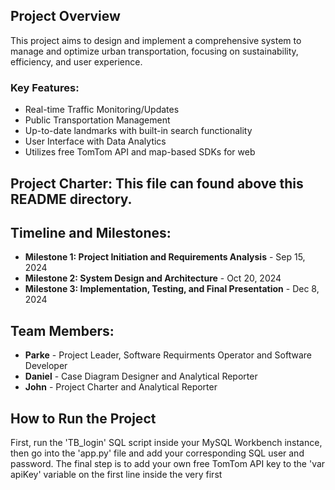 ## Project Overview
This project aims to design and implement a comprehensive system to manage and optimize urban transportation, focusing on sustainability, efficiency, and user experience.

### Key Features:
- Real-time Traffic Monitoring/Updates
- Public Transportation Management
- Up-to-date landmarks with built-in search functionality
- User Interface with Data Analytics
- Utilizes free TomTom API and map-based SDKs for web

## Project Charter: This file can found above this README directory.

## Timeline and Milestones:
- **Milestone 1: Project Initiation and Requirements Analysis** - Sep 15, 2024
- **Milestone 2: System Design and Architecture** - Oct 20, 2024
- **Milestone 3: Implementation, Testing, and Final Presentation** - Dec 8, 2024

## Team Members:
- **Parke** - Project Leader, Software Requirments Operator and Software Developer
- **Daniel** - Case Diagram Designer and Analytical Reporter
- **John** - Project Charter and Analytical Reporter

## How to Run the Project
First, run the 'TB_login' SQL script inside your MySQL Workbench instance, then go into the 'app.py' file
and add your corresponding SQL user and password. The final step is to add your own free TomTom API key to
the 'var apiKey' variable on the first line inside the very first <script> tags of the index.html file. From
there you can run the application on your localhost, port 5000

